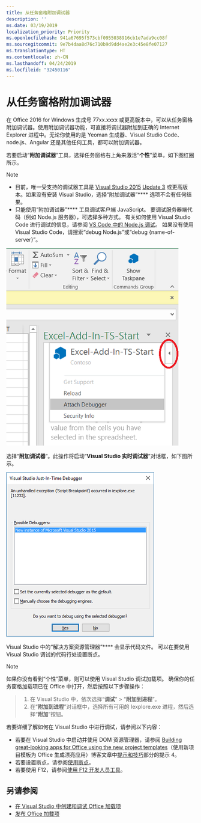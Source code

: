 ```yaml
---
title: 从任务窗格附加调试器
description: ''
ms.date: 03/19/2019
localization_priority: Priority
ms.openlocfilehash: 941a67695f573cbf0955038916cb1e7ada9cc08f
ms.sourcegitcommit: 9e7b4daa8d76c710b9d9dd4ae2e3c45e8fe07127
ms.translationtype: HT
ms.contentlocale: zh-CN
ms.lasthandoff: 04/24/2019
ms.locfileid: "32450116"
---
```

# <a name="attach-a-debugger-from-the-task-pane"></a>从任务窗格附加调试器

在 Office 2016 for Windows 生成号 77xx.xxxx 或更高版本中，可以从任务窗格附加调试器。使用附加调试器功能，可直接将调试器附加到正确的 Internet Explorer 进程中。无论你使用的是 Yeoman 生成器、Visual Studio Code、node.js、Angular 还是其他任何工具，都可以附加调试器。 

若要启动“**附加调试器**”工具，选择任务窗格右上角来激活“**个性**”菜单，如下图红圈所示。   

> [!NOTE]
> - 目前，唯一受支持的调试器工具是 [Visual Studio 2015](https://www.visualstudio.com/downloads/) [Update 3](https://msdn.microsoft.com/library/mt752379.aspx) 或更高版本。如果没有安装 Visual Studio，选择“附加调试器”**** 选项不会有任何结果。   
> - 只能使用“附加调试器”**** 工具调试客户端 JavaScript。 要调试服务器端代码（例如 Node.js 服务器），可选择多种方式。 有关如何使用 Visual Studio Code 进行调试的信息，请参阅 [VS Code 中的 Node.js 调试](https://code.visualstudio.com/docs/nodejs/nodejs-debugging)。 如果没有使用 Visual Studio Code，请搜索“debug Node.js”或“debug {name-of-server}”。

![“附加调试器”菜单屏幕截图](../images/attach-debugger.png)

选择“**附加调试器**”。此操作将启动“**Visual Studio 实时调试器**”对话框，如下图所示。 

![“Visual Studio JIT 调试器”对话框屏幕截图](../images/visual-studio-debugger.png)

Visual Studio 中的“解决方案资源管理器”**** 会显示代码文件。   可以在要使用 Visual Studio 调试的代码行处设置断点。

> [!NOTE]
> 如果你没有看到“个性”菜单，则可以使用 Visual Studio 调试加载项。 确保你的任务窗格加载项已在 Office 中打开，然后按照以下步骤操作：

> 1. 在 Visual Studio 中，依次选择“**调试**” > “**附加到进程**”。
> 2. 在“**附加到进程**”对话框中，选择所有可用的 Iexplore.exe 进程，然后选择“**附加**”按钮。

若要详细了解如何在 Visual Studio 中进行调试，请参阅以下内容：

-   若要在 Visual Studio 中启动并使用 DOM 资源管理器，请参阅 [Building great-looking apps for Office using the new project templates](https://blogs.msdn.microsoft.com/officeapps/2013/04/16/building-great-looking-apps-for-office-using-the-new-project-templates)（使用新项目模板为 Office 生成漂亮应用）博客文章中[提示和技巧](https://blogs.msdn.microsoft.com/officeapps/2013/04/16/building-great-looking-apps-for-office-using-the-new-project-templates/#tips_tricks)部分的提示 4。
-   若要设置断点，请参阅[使用断点](/visualstudio/debugger/using-breakpoints?view=vs-2015)。
-   若要使用 F12，请参阅[使用 F12 开发人员工具](/previous-versions/windows/internet-explorer/ie-developer/samples/bg182326(v=vs.85))。

## <a name="see-also"></a>另请参阅

- [在 Visual Studio 中创建和调试 Office 加载项](../develop/create-and-debug-office-add-ins-in-visual-studio.md)
- [发布 Office 加载项](../publish/publish.md)
